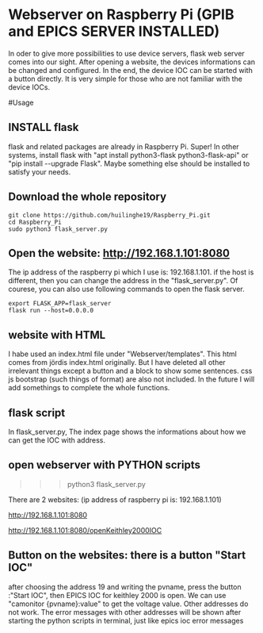 # Webserver on Raspberry Pi (GPIB and EPICS SERVER INSTALLED)
In oder to give more possibilities to use device servers, flask web server comes into our sight. After opening a website, the devices informations can be changed and configured. In the end, the device IOC can be started with a button directly. It is very simple for those who are not familiar with the device IOCs. 

#Usage
## INSTALL flask 

flask and related packages are already in Raspberry Pi. Super! In other systems, install flask with "apt install python3-flask python3-flask-api" or  "pip install --upgrade Flask". Maybe something else should be installed to satisfy your needs.

## Download the whole repository
    git clone https://github.com/huilinghe19/Raspberry_Pi.git
    cd Raspberry_Pi
    sudo python3 flask_server.py
    
## Open the website: http://192.168.1.101:8080

  The ip address of the raspberry pi which I use is: 192.168.1.101. if the host is different, then you can change the address in the "flask_server.py". Of courese, you can also use following commands to open the flask server.
   
    export FLASK_APP=flask_server
    flask run --host=0.0.0.0



## website with HTML

I habe used an index.html file under "Webserver/templates". This html comes from jördis index.html originally. But I have deleted all other irrelevant things except a button and a block to show some sentences. css js bootstrap (such things of format) are also not included. In the future I will add somethings to complete the whole functions. 

## flask script
In flask_server.py, The index page shows the informations about how we can get the IOC with address. 

## open webserver with PYTHON scripts

>>> python3 flask_server.py

There are 2 websites: (ip address of raspberry pi is: 192.168.1.101) 

http://192.168.1.101:8080

http://192.168.1.101:8080/openKeithley2000IOC


## Button on the websites: there is a button "Start IOC" 
after choosing the address 19 and writing the pvname, press the button :"Start IOC", then EPICS IOC for keithley 2000 is open. We can use "camonitor {pvname}:value" to get the voltage value. Other addresses do not work. The error messages with other addresses will be shown after starting the python scripts in terminal, just like epics ioc error messages


